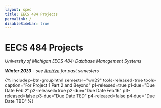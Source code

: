```yaml
---
layout: spec
title: EECS 484 Projects
permalink: /
disableSidebar: true
---
```


# EECS 484 Projects

_University of Michigan EECS 484: Database Management Systems_

_**Winter 2023** - see [Archive](/archive) for past semesters_

{% include p-btn-group.html semester="wn23"
tools-released=true tools-caption="For Project 1 Part 2 and Beyond" 
p1-released=true p1-due="Due Date Feb.2" 
p2-released=true p2-due="Due Date Feb.16"
p3-released=false p3-due="Due Date TBD"
p4-released=false p4-due="Due Date TBD" %}
